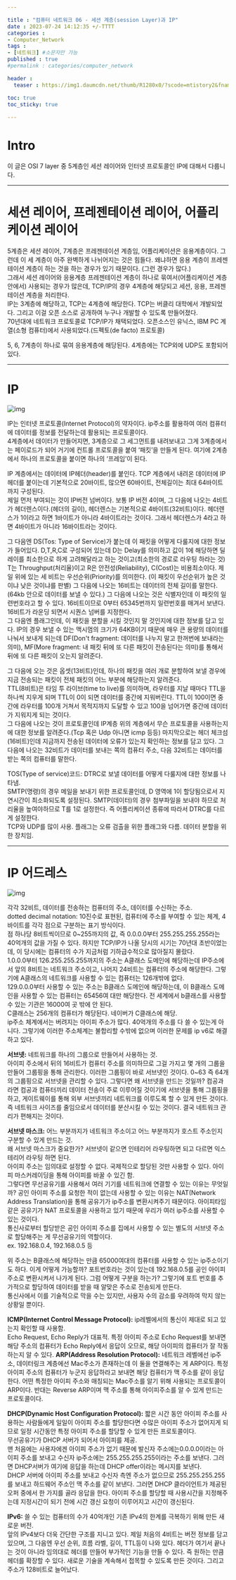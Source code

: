 ```yaml
---

title : "컴퓨터 네트워크 06 - 세션 계층(session Layer)과 IP"
date : 2023-07-24 14:12:35 +/-TTTT
categories : 
- Computer_Network
tags : 
- [네트워크] #소문자만 가능
published : true
#permalink : categories/computer_network

header :
  teaser : https://img1.daumcdn.net/thumb/R1280x0/?scode=mtistory2&fname=https%3A%2F%2Ft1.daumcdn.net%2Fcfile%2Ftistory%2F2405164258FDB98020

toc: true
toc_sticky: true
 
---
```

# Intro   

이 글은 OSI 7 layer 중 5계층인 세션 레이어와 인터넷 프로토콜인 IP에 대해서 다룹니다.

-----

# 세션 레이어, 프레젠테이션 레이어, 어플리케이션 레이어     

5계층은 세션 레이어, 7계층은 프레젠테이션 계층임, 어플리케이션은 응용계층이다. 그런데 이 세 계층이 아주 완벽하게 나뉘어지는 것은 힘들다. 왜냐하면 응용 계층이 프레젠테이션 계층이 하는 것을 하는 경우가 있기 때문이다. (그런 경우가 많다.)    
그래서 세션 레이어와 응용계층 프레젠테이션 계층이 하나로 묶여서(어플리케이션 계층 안에서) 사용되는 경우가 많은데, TCP/IP의 경우 4계층에 해당되고 세션, 응용, 프레젠테이션 계층을 처리한다.   
IP는 3계층에 해당하고, TCP는 4계층에 해당한다. TCP는 버클리 대학에서 개발되었다. 그리고 이걸 오픈 소스로 공개하여 누구나 개발할 수 있도록 만들어졌다.    
70년대에 네트워크 프로토콜로 TCP/IP가 채택되었다. 오픈소스인 유닉스, IBM PC 계열(소형 컴퓨터)에서 사용되었다.(드펙토(de facto) 프로토콜)    

5, 6, 7계층이 하나로 묶여 응용계층에 해당된다. 4계층에는 TCP외에 UDP도 포함되어 있다.      

------

# IP    

![img](https://img1.daumcdn.net/thumb/R1280x0/?scode=mtistory2&fname=https%3A%2F%2Ft1.daumcdn.net%2Fcfile%2Ftistory%2F2405164258FDB98020)

IP는 인터넷 프로토콜(Internet Protocol)의 약자이다. ip주소를 활용하여 여러 컴퓨터에 데이터를 정보를 전달하는데 활용되는 프로토콜이다.     
4계층에서 데이터가 만들어지면, 3계층으로 그 세그먼트를 내려보내고 그게 3계층에서는 페이로드가 되어 거기에 컨트롤 프로토콜을 붙여 ‘패킷’을 만들게 된다. 여기에 2계층에서 하나의 프로토콜을 붙이면 하나의 ‘프레임’이 된다.    

IP 계층에서는 데이터에 IP헤더(header)를 붙인다. TCP 계층에서 내려온 데이터에 IP헤더를 붙이는데 기본적으로 20바이트, 많으면 60바이트, 전체길이는 최대 64바이트까지 구성된다.   
제일 먼저 부여되는 것이 IP버전 넘버이다. 보통 IP 버전 4이며, 그 다음에 나오는 4비트가 헤더렌스이다.(헤더의 길이), 헤더렌스는 기본적으로 4바이트(32비트)이다. 헤더렌스가 1이라고 하면 1바이트가 아니라 4바이트라는 것이다. 그래서 헤더렌스가 4라고 하면 4바이트가 아니라 16바이트라는 것이다. 

그 다음엔 DS(Tos: Type of Service)가 붙는데 이 패킷을 어떻게 다룰지에 대한 정보가 들어있다. D,T,R,C로 구성되어 있는데 D는 Delay를 의미하고 값이 1에 해당하면 딜레이를 최소한으로 하게 고려해달라고 하는 것이고(최소한의 경로로 라우팅 하라는 것) T는 Throughput(처리율)이고 R은 안전성(Reliability), C(Cost)는 비용최소이다. 제일 위에 있는 세 비트는 우선순위(Priority)를 의미한다. (이 패킷이 우선순위가 높은 것이냐 낮은 것이냐를 판별) 
그 다음에 나오는 16비트는 데이터의 전체 길이를 말한다.(64kb 안으로 데이터를 보낼 수 있다.) 
그 다음에 나오는 것은 식별자인데 이 패킷의 일련번호라고 할 수 있다. 16비트이므로 0부터 65345번까지 일련번호를 매겨서 보낸다. 16비트가 라운딩 되면서 시퀀스 넘버를 지정한다.    
그 다음엔 플래그인데, 이 패킷을 분할을 시킬 것인지 말 것인지에 대한 정보를 담고 있다. IP의 경우 보낼 수 있는 맥시멈의 크기가 64KB이기 때문에 매우 큰 용량의 데이터를 나눠서 보내게 되는데 DF(Don't fragment: 데이터를 나누지 말고 한꺼번에 보내라는 의미), MF(More fragment: 내 패킷 뒤에 또 다른 패킷이 전송된다는 의미)를 통해서 뒤에 또 다른 패킷이 오는지 알려준다.   

그 다음에 오는 것은 옵셋(13비트)인데, 하나의 패킷을 여러 개로 분할하여 보낼 경우에 지금 전송되는 패킷이 전체 패킷의 어느 부분에 해당하는지 알려준다.    
TTL(8비트)은 타임 투 라이브(time to live)를 의미하며, 라우터를 지날 때마다 TTL을 하나씩 지우게 되며 TTL이 0이 되면 데이터를 중간에 지워버린다. TTL이 100이면 중간에 라우터를 100개 거쳐서 목적지까지 도달할 수 있고 100을 넘어가면 중간에 데이터가 지워지게 되는 것이다.    
그 다음에 나오는 것이 프로토콜인데 IP계층 위의 계층에서 무슨 프로토콜을 사용하는지에 대한 정보를 알려준다.(Tcp 혹은 Udp 아니면 icmp 등등) 마지막으로는 헤더 체크섬(16비트)인데 지금까지 전송된 데이터에 오류가 있는지 확인하는 정보를 담고 있다. 그 다음에 나오는 32비트가 데이터를 보내는 쪽의 컴퓨터 주소, 다음 32비트는 데이터를 받는 쪽의 컴퓨터를 말한다.    

TOS(Type of service)코드: DTRC로 보낼 데이터를 어떻게 다룰지에 대한 정보를 나타냄.       
SMTP(명령)의 경우 메일을 보내기 위한 프로토콜인데, D 영역에 1이 할당됨으로서 지연시간이 최소화되도록 설정된다. SMTP(데이터)의 경우 첨부파일을 보내야 하므로 처리율을 높여야하므로 T를 1로 설정한다. 즉 어플리케이션 종류에 따라서 DTRC를 다르게 설정한다.     
TCP와 UDP를 많이 사용. 
플래그는 오류 검출을 위한 플래그와 다름. 데이터 분할을 위한 장치임.

--------------

# IP 어드레스      

![img](https://www.ipxo.com/app/uploads/2021/09/IPv4-anatomy.png)

각각 32비트, 데이터를 전송하는 컴퓨터의 주소, 데이터를 수신하는 주소.   
dotted decimal notation: 10진수로 표현된, 컴퓨터에 주소를 부여할 수 있는 체계, 4바이트를 각각 점으로 구분하는 표기 방식이다.    
점 하나당 8비트씩이므로 0~255까지의 값, 즉 0.0.0.0부터 255.255.255.255라는 40억개의 값을 가질 수 있다. 하지만 TCP/IP가 나올 당시의 시기는 70년대 초반이었는데, 이 당시에는 컴퓨터의 수가 지금처럼 기하급수적으로 많아질지 몰랐다.    
1.0.0.0부터 126.255.255.255까지의 주소는 A클래스 도메인에 해당하는데 IP주소에서 앞의 8비트는 네트워크 주소이고, 나머지 24비트는 컴퓨터의 주소에 해당한다. 그렇기에 A클래스의 네트워크를 사용할 수 있는 컴퓨터는 126개밖에 없다.    
129.0.0.0부터 사용할 수 있는 주소는 B클래스 도메인에 해당하는데, 이 B클래스 도메인을 사용할 수 있는 컴퓨터는 65456여 대만 해당한다. 전 세계에서 b클래스를 사용할 수 있는 기관은 16000여 곳 밖에 안 된다.   
C클래스는 256개의 컴퓨터가 해당된다. 네이버가 C클래스에 해당.   
ip주소 체계에서는 버려지는 아이피 주소가 많다. 40억개의 주소를 다 쓸 수 있는게 아니다. 그렇기에 이러한 주소체계는 불합리할 수밖에 없으며 이러한 문제를 ip v6로 해결하고 있다.   

**서브넷:** 네트워크를 하나의 그룹으로 만들어서 사용하는 것.   
아이피 주소에서 뒤의 16비트가 컴퓨터 주소를 의미하므로 그걸 가지고 몇 개의 그룹을 만들어 그룹핑을 통해 관리한다. 이러한 그룹핑이 바로 서브넷인 것이다. 0~63 즉 64개의 그룹핑으로 서브넷을 관리할 수 있다. 그렇다면 왜 서브넷을 만드는 것일까? 컴공과라면 컴공과 컴퓨터끼리 데이터 전송이 주로 이루어질 것이기에 서브넷을 통해 그룹핑을 하고, 게이트웨이를 통해 외부 서브넷끼리 네트워크를 이루도록 할 수 있게 만든 것이다. 즉 네트워크 사이즈를 줄임으로서 데이터를 분산시킬 수 있는 것이다. 결국 네트워크 관리가 편해지는 것이다.    

**서브넷 마스크:** 어느 부분까지가 네트워크 주소이고 어느 부분까지가 호스트 주소인지 구분할 수 있게 만드는 것.    
왜 서브넷 마스크가 중요한가? 서브넷이 같으면 인테리어 라우팅하면 되고 다르면 익스테리어 라우팅 하면 된다.    
아이피 주소는 임의대로 설정할 수 없다. 국제적으로 할당된 것만 사용할 수 있다. 아이피 마스커레이딩을 통해 아이피를 바꿀 수 있긴 함.    
그렇다면 무선공유기를 사용해서 여러 기기를 네트워크에 연결할 수 있는 이유는 무엇일까? 공인 아이피 주소를 요청한 적이 없는데 사용할 수 있는 이유는 NAT(Network Address Translation)을 통해 공유기가 ip주소를 변환시켜주기 때문이다. 아이피타임 같은 공유기가 NAT 프로토콜을 사용하고 있기 때문에 우리가 여러 ip주소를 사용할 수 있는 것이다.    
통신사로부터 할당받은 공인 아이피 주소를 집에서 사용할 수 있는 별도의 서브넷 주소로 할당해주는 게 무선공유기의 역할이다.     
ex. 192.168.0.4, 192.168.0.5 등     

위 주소는 B클래스에 해당하는 만큼 65000여대의 컴퓨터를 사용할 수 있는 ip주소이기도 하다. 이게 어떻게 가능할까? 포트번호라는 것이 있는데 192.168.0.5를 공인 아이피 주소로 변환시켜서 나가게 된다. 그럼 어떻게 구분을 하는가? 그렇기에 포트 번호를 추가적으로 할당하여 데이터를 받을 때 알맞은 주소로 전송되게 만든다.    
통신사에서 이를 기술적으로 막을 수는 있지만, 사용자 수의 감소를 우려하여 막지 않는 상황일 뿐이다.   

**ICMP(Internet Control Message Protocol):** ip레벨에서의 통신이 제대로 되고 있는지 확인할 때 사용함.   
Echo Request, Echo Reply가 대표적. 특정 아이피 주소로 Echo Request를 보내면 해당 주소의 컴퓨터가 Echo Reply에서 응답이 오므로, 해당 아이피의 컴퓨터가 잘 작동하는지 알 수 있다.
**ARP(Address Resolution Protocol):** 네트워크 레벨에선 ip주소, 데이터링크 계층에선 Mac주소가 존재하는데 이 둘을 연결해주는 게 ARP이다. 특정 아이피 주소의 컴퓨터가 누군지 응답하라고 보내면 해당 컴퓨터가 맥 주소를 같이 응답한다. 어떤 특정한 아이피 주소와 매칭되는 Mac주소를 알기 위해 사용되는 프로토콜이 ARP이다. 반대는 Reverse ARP이며 맥 주소를 통해 아이피주소를 알 수 있게 만드는 프로토콜이다.   

**DHCP(Dynamic Host Configuration Protocol):** 짧은 시간 동안 아이피 주소를 사용하는 사람들에게 일일이 아이피 주소를 할당한다면 수많은 아이피 주소가 없어지게 되므로 일정 시간동안 특정 아이피 주소를 할당할 수 있게 만든 프로토콜이다.    
무선공유기가 DHCP 서버가 되어서 아이피를 제공.    
맨 처음에는 사용자에겐 아이피 주소가 없기 때문에 발신자 주소에는0.0.0.0이라는 아이피 주소를 보내고 수신자 ip주소에는 255.255.255.255이라는 주소를 보낸다. 그러면 DHCP서버가 여기에 응답을 하는데 DHCP offer이라는 메시지를 보낸다.     
DHCP 서버에 아이피 주소를 보내고 수신자 측엔 주소가 없으므로 255.255.255.255를 보내고 하드웨어 주소인 맥 주소를 같이 보낸다. 그러면 DHCP 클라이언트가 제공된 오퍼 중에서 한 가지를 골라 응답을 한다. 아이피 주소를 할당할 때 사용시간을 지정해주는데 지정시간이 되기 전에 시간 갱신 요청이 이루어지고 시간이 갱신된다.    


**IPv6:** 쓸 수 있는 컴퓨터의 수가 40억개인 기존 IPv4의 한계를 극복하기 위해 만든 새로운 버전.     
앞의 IPv4보다 더욱 간단한 구조를 지니고 있다. 제일 처음의 4비트는 버전 정보를 담고 있으며, 그 다음엔 우선 순위, 흐름 라벨, 길이, TTL등이 나와 있다. 
헤더가 여기서 끝나는 것이 아니라 임의대로 헤더를 만들어 부가적인 기능을 만들 수 있다. 즉 원하는 만큼 헤더를 확장할 수 있다. 새로운 기술을 계속해서 접목할 수 있도록 만든 것이다. 그리고 주소가 128비트로 늘어났다.   